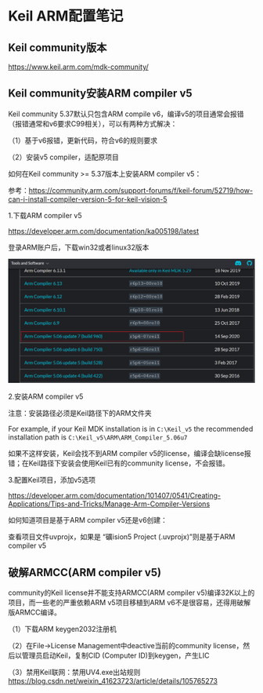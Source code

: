 # Keil ARM配置笔记

## Keil community版本

https://www.keil.arm.com/mdk-community/

## Keil community安装ARM compiler v5

Keil community 5.37默认只包含ARM compile v6，编译v5的项目通常会报错（报错通常和v6要求C99相关），可以有两种方式解决：

（1）基于v6报错，更新代码，符合v6的规则要求

（2）安装v5 compiler，适配原项目

如何在Keil community >= 5.37版本上安装ARM compiler v5：

参考：https://community.arm.com/support-forums/f/keil-forum/52719/how-can-i-install-compiler-version-5-for-keil-vision-5

1.下载ARM compiler v5

https://developer.arm.com/documentation/ka005198/latest

登录ARM账户后，下载win32或者linux32版本

![image-20241223152607237](https://raw.githubusercontent.com/cursorhu/blog-images-on-picgo/master/images/202412231526350.png)

2.安装ARM compiler v5

注意：安装路径必须是Keil路径下的ARM文件夹

For example, if your Keil MDK installation is in `C:\Keil_v5` the recommended installation path is `C:\Keil_v5\ARM\ARM_Compiler_5.06u7`

如果不这样安装，Keil会找不到ARM compiler v5的license，编译会缺license报错；在Keil路径下安装会使用Keil已有的community license，不会报错。

3.配置Keil项目，添加v5选项

https://developer.arm.com/documentation/101407/0541/Creating-Applications/Tips-and-Tricks/Manage-Arm-Compiler-Versions

如何知道项目是基于ARM compiler v5还是v6创建：

查看项目文件uvprojx，如果是 “礦ision5 Project (.uvprojx)”则是基于ARM compiler v5

## 破解ARMCC(ARM compiler v5)

community的Keil license并不能支持ARMCC(ARM compiler v5)编译32K以上的项目，而一些老的严重依赖ARM v5项目移植到ARM v6不是很容易，还得用破解版ARMCC编译。

（1）下载ARM keygen2032注册机

（2）在File->License Management中deactive当前的community license，然后以管理员启动Keil，复制CID (Computer ID)到keygen，产生LIC

（3）禁用Keil联网：禁用UV4.exe出站规则 https://blog.csdn.net/weixin_41623723/article/details/105765273